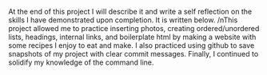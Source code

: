 At the end of this project I will describe it and write a self reflection on the skills I have demonstrated upon completion. It is written below.
/nThis project allowed me to practice inserting photos, creating ordered/unordered lists, headings, internal links, and boilerplate html by making a website with some recipes I enjoy to eat and make. I also practiced using github to save snapshots of my project with clear commit messages. Finally, I continued to solidify my knowledge of the command line.